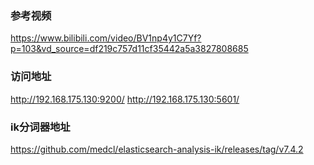 ### 参考视频
https://www.bilibili.com/video/BV1np4y1C7Yf?p=103&vd_source=df219c757d11cf35442a5a3827808685

### 访问地址

http://192.168.175.130:9200/
http://192.168.175.130:5601/


### ik分词器地址
https://github.com/medcl/elasticsearch-analysis-ik/releases/tag/v7.4.2